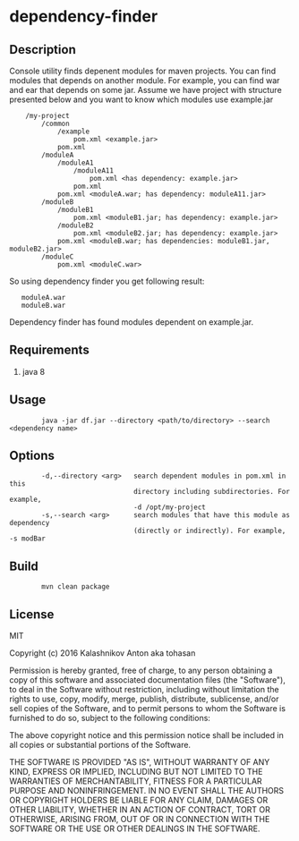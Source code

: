 # dependency-finder

## Description

Console utility finds depenent modules for maven projects. 
You can find modules that depends on another module. 
For example, you can find war and ear that depends on some jar.
Assume we have project with structure presented below and you want to know which modules use example.jar

```
    /my-project
        /common
            /example
                pom.xml <example.jar>
            pom.xml
        /moduleA
            /moduleA1
                /moduleA11
                    pom.xml <has dependency: example.jar>
                pom.xml
            pom.xml <moduleA.war; has dependency: moduleA11.jar>
        /moduleB
            /moduleB1
                pom.xml <moduleB1.jar; has dependency: example.jar>
            /moduleB2
                pom.xml <moduleB2.jar; has dependency: example.jar>
            pom.xml <moduleB.war; has dependencies: moduleB1.jar, moduleB2.jar>
        /moduleC
            pom.xml <moduleC.war>
```

So using dependency finder you get following result:

```
   moduleA.war
   moduleB.war
```

Dependency finder has found modules dependent on example.jar.

## Requirements

1. java 8

## Usage

```
        java -jar df.jar --directory <path/to/directory> --search <dependency name>
```

## Options

```    
        -d,--directory <arg>   search dependent modules in pom.xml in this
                               directory including subdirectories. For example,
                               -d /opt/my-project
        -s,--search <arg>      search modules that have this module as dependency
                               (directly or indirectly). For example, -s modBar
```                            

## Build

```
        mvn clean package
```

## License 

MIT

Copyright (c) 2016 Kalashnikov Anton aka tohasan

Permission is hereby granted, free of charge, to any person obtaining a copy of this software and associated documentation files (the "Software"), to deal in the Software without restriction, including without limitation the rights to use, copy, modify, merge, publish, distribute, sublicense, and/or sell copies of the Software, and to permit persons to whom the Software is furnished to do so, subject to the following conditions:

The above copyright notice and this permission notice shall be included in all copies or substantial portions of the Software.

THE SOFTWARE IS PROVIDED "AS IS", WITHOUT WARRANTY OF ANY KIND, EXPRESS OR IMPLIED, INCLUDING BUT NOT LIMITED TO THE WARRANTIES OF MERCHANTABILITY, FITNESS FOR A PARTICULAR PURPOSE AND NONINFRINGEMENT. IN NO EVENT SHALL THE AUTHORS OR COPYRIGHT HOLDERS BE LIABLE FOR ANY CLAIM, DAMAGES OR OTHER LIABILITY, WHETHER IN AN ACTION OF CONTRACT, TORT OR OTHERWISE, ARISING FROM, OUT OF OR IN CONNECTION WITH THE SOFTWARE OR THE USE OR OTHER DEALINGS IN THE SOFTWARE.

